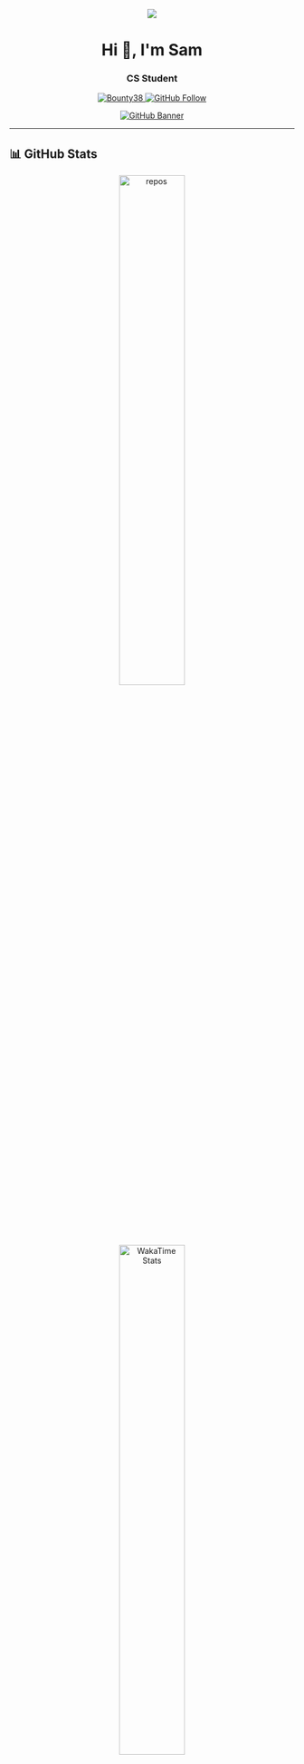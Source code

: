 <p align="center">
  <a href="just a random quote not a link =D">
    <img src="https://quotes-github-readme.vercel.app/api?type=horizontal&theme=radical" />
  </a>
</p>

<h1 align="center">Hi 👋, I'm Sam</h1>
<h3 align="center">CS Student</h3>

<p align="center">
  <a href="https://github.com/Bounty38">
    <img src="https://komarev.com/ghpvc/?username=Bounty38&label=Profile%20views&color=0e75b6&style=flat" alt="Bounty38" />
  </a>
  <a href="https://github.com/Bounty38">
    <img src="https://img.shields.io/github/followers/Bounty38?label=Follow&style=social" alt="GitHub Follow" />
  </a>
</p>

<p align="center">
  <a href="https://github.com/Bounty38">
    <img src="https://lanyard-profile-readme.vercel.app/api/264424092159967233" alt="GitHub Banner" /> <!-- Meant to replace it with banner, but couldn't think of anything =D -->
  </a>
</p>

---

## 📊 GitHub Stats

<p align="center">
  <a href="https://github.com/Bounty38">
    <img align="center" width="48%" src="https://github-contributor-stats.vercel.app/api?username=Bounty38&limit=5&theme=radical&combine_all_yearly_contributions=true" alt="repos" />
  </a>
</p>
<p align="center">
  <a href="https://wakatime.com/@Bounty">
    <img align="center" width="48%" src="https://github-readme-stats.vercel.app/api/wakatime?username=Bounty&show_icons=true&theme=radical" alt="WakaTime Stats" />
  </a>
</p>
<p align="center" style="margin-top: 20px;">
  <a href="https://github.com/Bounty38">
    <img align="center" width="48%" src="https://github-readme-stats.vercel.app/api?username=Bounty38&show_icons=true&theme=radical&locale=en&hide=stars" alt="GitHub Stats" />
  </a>
</p>
<!--
<p align="center" style="margin-top: 20px;">
  <a href="https://github.com/Bounty38">
    <img align="center" width="48%" src="https://github-readme-stats.anuraghazra1.vercel.app/api/top-langs/?username=Bounty38&theme=radical&locale=en" alt="Top Languages" />
  </a>
</p>
-->
---

## 🏆 GitHub Trophies

<p align="center">
  <a href="https://github.com/Bounty38">
    <img align="center" src="https://github-profile-trophy.vercel.app/?username=Bounty38&theme=transparent&no-frame=true&no-bg=true&margin-w=4" alt="Trophies" />
  </a>
</p>

---

## 📬 Other Stuff

- [![Email](https://img.shields.io/badge/Email-D14836?logo=gmail&logoColor=white)](mailto:sam.kislitcyn@gmail.com)
- [![LinkedIn](https://img.shields.io/badge/LinkedIn-%230077B5.svg?logo=linkedin&logoColor=white)](https://linkedin.com/in/sam-kislitcyn)
- [![PayPal](https://img.shields.io/badge/PayPal-00457C?logo=paypal&logoColor=white)](https://paypal.me/SiberianSam) 

---

<!--
**Bounty38/Bounty38** is a ✨ _special_ ✨ repository because its `README.md` (this file) appears on your GitHub profile.

Here are some ideas to get you started:

- 🔭 I’m currently working on ...
- 🌱 I’m currently learning ...
- 👯 I’m looking to collaborate on ...
- 🤔 I’m looking for help with ...
- 💬 Ask me about ...
- 📫 How to reach me: ...
- 😄 Pronouns: ...
- ⚡ Fun fact: ...
-->
